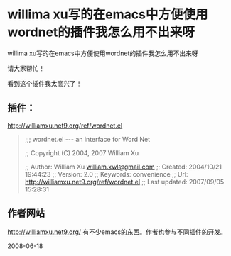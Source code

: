 # willima xu写的在emacs中方便使用wordnet的插件我怎么用不出来呀

willima xu写的在emacs中方便使用wordnet的插件我怎么用不出来呀

请大家帮忙！

看到这个插件我太高兴了！

## 插件： 

http://williamxu.net9.org/ref/wordnet.el
> ;;; wordnet.el --- an interface for Word Net
> 
> ;; Copyright (C) 2004, 2007 William Xu
> 
> ;; Author: William Xu <william.xwl@gmail.com>
> ;; Created: 2004/10/21 19:44:23
> ;; Version: 2.0
> ;; Keywords: convenience
> ;; Url: http://williamxu.net9.org/ref/wordnet.el
> ;; Last updated: 2007/09/05 15:28:31


## 作者网站
http://williamxu.net9.org/
有不少emacs的东西。作者也参与不同插件的开发。


2008-06-18